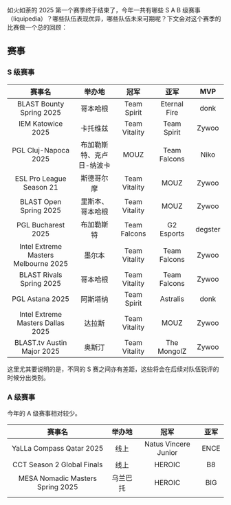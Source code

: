 如火如荼的 2025 第一个赛季终于结束了，今年一共有哪些 S A B 级赛事（liquipedia）？哪些队伍表现优异，哪些队伍未来可期呢？下文会对这个赛季的比赛做一个总的回顾：

## 赛事
### S 级赛事

|                 赛事名                  |      举办地      |      冠军       |      亚军      |   MVP   |
| :----------------------------------: | :-----------: | :-----------: | :----------: | :-----: |
|       BLAST Bounty Spring 2025       |     哥本哈根      |  Team Spirit  | Eternal Fire |  donk   |
|          IEM Katowice 2025           |     卡托维兹      | Team Vitality | Team Spirit  |  Zywoo  |
|         PGL Cluj-Napoca 2025         | 布加勒斯特、克卢日-纳波卡 |     MOUZ      | Team Falcons |  Niko   |
|       ESL Pro League Season 21       |     斯德哥尔摩     | Team Vitality |     MOUZ     |  Zywoo  |
|        BLAST Open Spring 2025        |   里斯本、哥本哈根    | Team Vitality |     MOUZ     |  Zywoo  |
|          PGL Bucharest 2025          |     布加勒斯特     | Team Falcons  |  G2 Esports  | degster |
| Intel Extreme Masters Melbourne 2025 |      墨尔本      | Team Vitality | Team Falcons |  Zywoo  |
|       BLAST Rivals Spring 2025       |     哥本哈根      | Team Vitality | Team Falcons |  Zywoo  |
|         PGL Astana 2025<br>          |     阿斯塔纳      |  Team Spirit  |   Astralis   |  donk   |
|  Intel Extreme Masters Dallas 2025   |      达拉斯      | Team Vitality |     MOUZ     |  Zywoo  |
|      BLAST.tv Austin Major 2025      |      奥斯汀      | Team Vitality | The MongolZ  |  Zywoo  |
这里尤其要说明的是，不同的 S 赛之间亦有差距，这些将会在后续对队伍锐评的时候分出类别。
### A 级赛事
今年的 A 级赛事相对较少。

|               赛事名                | 举办地  |          冠军          |  亚军  |
| :------------------------------: | :--: | :------------------: | :--: |
|     YaLLa Compass Qatar 2025     |  线上  | Natus Vincere Junior | ENCE |
|    CCT Season 2 Global Finals    |  线上  |        HEROIC        |  B8  |
| MESA Nomadic Masters Spring 2025 | 乌兰巴托 |        HEROIC        | BIG  |
|                                  |      |                      |      |